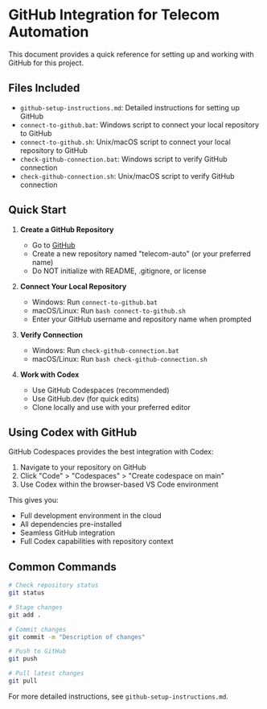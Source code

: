 # GitHub Integration for Telecom Automation

This document provides a quick reference for setting up and working with GitHub for this project.

## Files Included

- `github-setup-instructions.md`: Detailed instructions for setting up GitHub
- `connect-to-github.bat`: Windows script to connect your local repository to GitHub
- `connect-to-github.sh`: Unix/macOS script to connect your local repository to GitHub
- `check-github-connection.bat`: Windows script to verify GitHub connection
- `check-github-connection.sh`: Unix/macOS script to verify GitHub connection

## Quick Start

1. **Create a GitHub Repository**
   - Go to [GitHub](https://github.com/)
   - Create a new repository named "telecom-auto" (or your preferred name)
   - Do NOT initialize with README, .gitignore, or license

2. **Connect Your Local Repository**
   - Windows: Run `connect-to-github.bat`
   - macOS/Linux: Run `bash connect-to-github.sh`
   - Enter your GitHub username and repository name when prompted

3. **Verify Connection**
   - Windows: Run `check-github-connection.bat`
   - macOS/Linux: Run `bash check-github-connection.sh`

4. **Work with Codex**
   - Use GitHub Codespaces (recommended)
   - Use GitHub.dev (for quick edits)
   - Clone locally and use with your preferred editor

## Using Codex with GitHub

GitHub Codespaces provides the best integration with Codex:

1. Navigate to your repository on GitHub
2. Click "Code" > "Codespaces" > "Create codespace on main"
3. Use Codex within the browser-based VS Code environment

This gives you:
- Full development environment in the cloud
- All dependencies pre-installed
- Seamless GitHub integration
- Full Codex capabilities with repository context

## Common Commands

```bash
# Check repository status
git status

# Stage changes
git add .

# Commit changes
git commit -m "Description of changes"

# Push to GitHub
git push

# Pull latest changes
git pull
```

For more detailed instructions, see `github-setup-instructions.md`.
